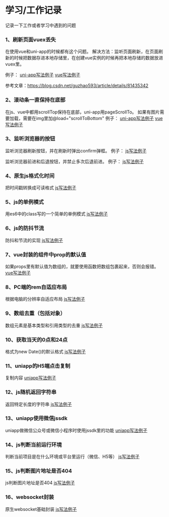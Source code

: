 # 学习/工作记录

记录一下工作或者学习中遇到的问题

### 1、刷新页面vuex丢失
在使用vue和uni-app的时候都有这个问题。
解决方法：监听页面刷新，在页面刷新的时候把数据存进本地存储里，在创建vue实例的时候再把本地存储的数据放进vuex里。

例子：
[uni-app写法例子](https://github.com/TachibanaKa/day-day-up/blob/main/uni-app/saveVuexData.js)
[vue写法例子](https://github.com/TachibanaKa/day-day-up/blob/main/vue/saveVuexData.js)

参考文章：https://blog.csdn.net/guzhao593/article/details/81435342


### 2、滚动条一直保持在底部
在js、vue中都用scrollTop保持在底部，uni-app用pageScrollTo。
如果有图片需要加载，需要在img里加@load="scrollToBottom"
例子：
[uni-app写法例子](https://github.com/TachibanaKa/day-day-up/blob/main/uni-app/scrollToBottom.js)
[vue写法例子](https://github.com/TachibanaKa/day-day-up/blob/main/vue/scrollToBottom.js)

### 3、监听浏览器的按钮
监听浏览器刷新按钮，并在刷新时弹出confirm弹框。
例子：
[js写法例子](https://github.com/TachibanaKa/day-day-up/blob/main/js/refreshConfirm.js)

监听浏览器前进和后退按钮，并禁止多次后退前进。
例子：
[js写法例子](https://github.com/TachibanaKa/day-day-up/blob/main/js/noBack.js)

### 4、原生js格式化时间

把时间戳转换成可读格式
[js写法例子](https://github.com/TachibanaKa/day-day-up/blob/main/js/formatDate.js)

### 5、js的单例模式
用es6中的class写的一个简单的单例模式
[js写法例子](https://github.com/TachibanaKa/day-day-up/blob/main/js/singleton.js)

### 6、js的防抖节流
防抖和节流的实现
[js写法例子](https://github.com/TachibanaKa/day-day-up/blob/main/js/throttle&&debounce.js)

### 7、vue封装的组件中prop的默认值
如果props里有默认值为数组的，就要使用函数把数组包裹起来，否则会报错。
[vue写法例子](https://github.com/TachibanaKa/day-day-up/blob/main/vue/propsDefaultVal.js)

### 8、PC端的rem自适应布局
根据电脑的分辨率自适应布局
[js写法例子](https://github.com/TachibanaKa/day-day-up/blob/main/js/rem.js)

### 9、数组去重（包括对象）
数组元素是基本类型和引用类型的去重
[js写法例子](https://github.com/TachibanaKa/day-day-up/blob/main/js/arrUniq.js)

### 10、获取当天的0点和24点
格式为new Date()的默认格式
[js写法例子](https://github.com/TachibanaKa/day-day-up/blob/main/js/dateUtils.js)

### 11、uniapp的H5端点击复制
复制内容
[uniapp写法例子](https://github.com/TachibanaKa/day-day-up/blob/main/uni-app/copy.js)

### 12、js随机返回字符串
返回特定长度的字符串
[js写法例子](https://github.com/TachibanaKa/day-day-up/blob/main/js/randomStr.js)

### 13、uniapp使用微信jssdk
uniapp做微信公众号或微信小程序时使用jssdk里的功能
[uniapp写法例子](https://github.com/TachibanaKa/day-day-up/blob/main/uni-app/jssdk.js)

### 14、js判断当前运行环境
判断当前项目是在什么环境或平台里运行（微信、H5等）
[js写法例子](https://github.com/TachibanaKa/day-day-up/blob/main/js/isWX.js)

### 15、js判断图片地址是否404
js判断图片地址是否404
[js写法例子](https://github.com/TachibanaKa/day-day-up/blob/main/js/isImgUrl.js)

### 16、websocket封装
原生websocket基础封装
[js写法例子](https://github.com/TachibanaKa/day-day-up/blob/main/js/socket.js)